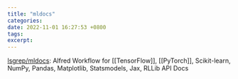 ```yaml
---
title: "mldocs"
categories: 
date: 2022-11-01 16:27:53 +0800
tags: 
excerpt: 
---
```




[lsgrep/mldocs](https://github.com/lsgrep/mldocs): Alfred Workflow for [[TensorFlow]], [[PyTorch]], Scikit-learn, NumPy, Pandas, Matplotlib, Statsmodels, Jax, RLLib API Docs






